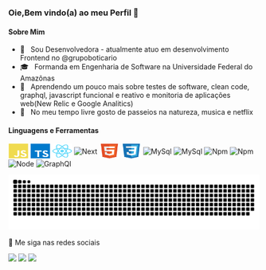 ### Oie,Bem vindo(a) ao meu Perfil 👋 


#### Sobre Mim
- 🔭 &nbsp; Sou Desenvolvedora - atualmente atuo em desenvolvimento Frontend no @grupoboticario
- 🎓 &nbsp; Formanda em Engenharia de Software na Universidade Federal do Amazônas 
- 🌱 &nbsp; Aprendendo um pouco mais sobre testes de software, clean code, graphql,  javascript funcional e reativo e monitoria de aplicações web(New Relic e Google Analitics)
- 🌱 &nbsp; No meu tempo livre  gosto de passeios na natureza, musica e netflix
 
 
  
 #### Linguagens e Ferramentas
  
<div style="display: inline_block">
  <img align="center" alt="Js" height="30" width="40" src="https://raw.githubusercontent.com/devicons/devicon/master/icons/javascript/javascript-plain.svg">
  <img align="center" alt="Ts" height="30" width="40" src="https://raw.githubusercontent.com/devicons/devicon/master/icons/typescript/typescript-plain.svg">
  <img align="center" alt="React" height="30" width="40" src="https://raw.githubusercontent.com/devicons/devicon/master/icons/react/react-original.svg">
  <img align="center" alt="Next" height="30" width="40" src="https://res.cloudinary.com/practicaldev/image/fetch/s--RpUfSAFP--/c_imagga_scale,f_auto,fl_progressive,h_1080,q_auto,w_1080/https://dev-to-uploads.s3.amazonaws.com/uploads/articles/8otweo5ef6kwc26rmxe5.png">     
  <img align="center" alt="HTML" height="30" width="40" src="https://raw.githubusercontent.com/devicons/devicon/master/icons/html5/html5-original.svg">
  <img align="center" alt="CSS" height="30" width="40" src="https://raw.githubusercontent.com/devicons/devicon/master/icons/css3/css3-original.svg">
  <img align="center" alt="MySql" height="50" width="60"  src="https://cdn.jsdelivr.net/gh/devicons/devicon/icons/mysql/mysql-original-wordmark.svg" />
  <img align="center" alt="MySql" height="50" width="60" src="https://cdn.jsdelivr.net/gh/devicons/devicon/icons/git/git-original-wordmark.svg" />
  <img align="center" alt="Npm" height="50" width="60" src="https://cdn.jsdelivr.net/gh/devicons/devicon/icons/npm/npm-original-wordmark.svg" />
  <img align="center" alt="Npm" height="50" width="60" src="https://cdn.jsdelivr.net/gh/devicons/devicon/icons/yarn/yarn-original-wordmark.svg" />
  <img  align="center" alt="Node" height="50" width="60" src="https://cdn.jsdelivr.net/gh/devicons/devicon/icons/nodejs/nodejs-original-wordmark.svg" />
  <img align="center" alt="GraphQl" height="50" width="60"  src="https://cdn.jsdelivr.net/gh/devicons/devicon/icons/graphql/graphql-plain-wordmark.svg" />        
</div>
 
 
 
 ![](https://github.com/Platane/snk/raw/output/github-contribution-grid-snake.svg)
 
 
🌱 Me siga nas redes sociais

<div> 
    <a href="https://www.linkedin.com/in/taniziafagundes/" target="_blank"><img src="https://img.shields.io/badge/linkedin-%230077B5.svg?style=for-the-badge&logo=linkedin&logoColor=white" target="_blank"></a>
    <a href="https://gitlab.com/taniziafagundes" target="_blank"><img src="https://img.shields.io/badge/gitlab-%23181717.svg?style=for-the-badge&logo=gitlab&logoColor=white" target="_blank"></a> 
    <a href="https://www.instagram.com/tanizia.fagundes/" target="_blank"><img src="https://img.shields.io/badge/-Instagram-%23E4405F?style=for-the-badge&logo=instagram&logoColor=white" target="_blank"></a>
</div>





